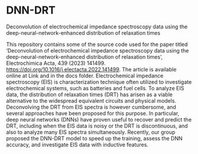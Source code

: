 # DNN-DRT
Deconvolution of electrochemical impedance spectroscopy data using the deep-neural-network-enhanced distribution of relaxation times


This repository contains some of the source code used for the paper titled ‘Deconvolution of electrochemical impedance spectroscopy data using the deep-neural-network-enhanced distribution of relaxation times’, Electrochimica Acta, 439 (2023) 141499. https://doi.org/10.1016/j.electacta.2022.141499. The article is available online at Link and in the docs folder.
Electrochemical impedance spectroscopy (EIS) is characterization technique often utilized to investigate electrochemical systems, such as batteries and fuel cells. To analyze EIS data, the distribution of relaxation times (DRT) has arisen as a viable alternative to the widespread equivalent circuits and physical models. Deconvolving the DRT from EIS spectra is however cumbersome, and several approaches have been proposed for this purpose. In particular, deep neural networks (DNNs) have proven useful to recover and predict the DRT, including when the EIS data is noisy or the DRT is discontinuous, and also to analyze many EIS spectra simultaneously. Recently, our group proposed the DNN-DRT model to speed up the training, assess the DNN accuracy, and investigate EIS data with inductive features.
